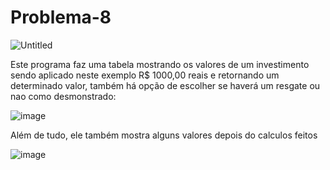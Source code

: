 # Problema-8

![Untitled](https://github.com/VitorVargass/Problema-8/assets/121463179/e6550da0-78c3-422d-a4ab-b966d95f6b1e)

Este programa faz uma tabela mostrando os valores de um investimento sendo aplicado neste exemplo R$ 1000,00 reais e retornando um determinado valor, também há opção de escolher se haverá um resgate ou nao como desmonstrado:

![image](https://github.com/VitorVargass/Problema-8/assets/121463179/86c5d27b-4504-4e73-93f3-e2efdc69265c)

Além de tudo, ele também mostra alguns valores depois do calculos feitos

![image](https://github.com/VitorVargass/Problema-8/assets/121463179/b9dc183f-a075-48d6-a11b-5caf9bfd89ab)

